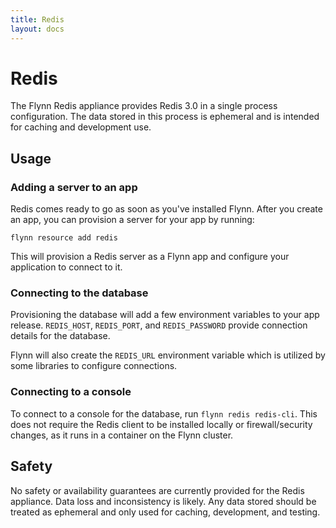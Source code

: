 ```yaml
---
title: Redis
layout: docs
---
```


# Redis

The Flynn Redis appliance provides Redis 3.0 in a single process configuration.
The data stored in this process is ephemeral and is intended for caching and
development use.

## Usage

### Adding a server to an app

Redis comes ready to go as soon as you've installed Flynn. After you create
an app, you can provision a server for your app by running:

```text
flynn resource add redis
```

This will provision a Redis server as a Flynn app and configure your application
to connect to it.

### Connecting to the database

Provisioning the database will add a few environment variables to your app
release. `REDIS_HOST`, `REDIS_PORT`, and `REDIS_PASSWORD` provide connection
details for the database.

Flynn will also create the `REDIS_URL` environment variable which is utilized
by some libraries to configure connections.

### Connecting to a console

To connect to a console for the database, run `flynn redis redis-cli`. This does
not require the Redis client to be installed locally or firewall/security
changes, as it runs in a container on the Flynn cluster.

## Safety

No safety or availability guarantees are currently provided for the Redis
appliance. Data loss and inconsistency is likely. Any data stored should be
treated as ephemeral and only used for caching, development, and testing.
